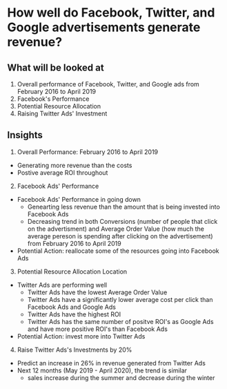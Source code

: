# How well do Facebook, Twitter, and Google advertisements generate revenue?


## What will be looked at
1. Overall performance of Facebook, Twitter, and Google ads from February 2016 to April 2019
2. Facebook's Performance
3. Potential Resource Allocation
4. Raising Twitter Ads' Investment


## Insights
1. Overall Performance: February 2016 to April 2019
- Generating more revenue than the costs
- Postive average ROI throughout

2. Facebook Ads' Performance
- Facebook Ads' Performance in going down
  - Genearting less revenue than the amount that is being invested into Facebook Ads
  - Decreasing trend in both Conversions (number of people that click on the advertisment) and Average Order Value (how much the average pereson is spending after clicking on the advertisement) from February 2016 to April 2019
- Potential Action: reallocate some of the resources going into Facebook Ads


3. Potential Resource Allocation Location
- Twitter Ads are performing well
  - Twitter Ads have the lowest Average Order Value
  - Twitter Ads have a significantly lower average cost per click than Facebook Ads and Google Ads
  - Twitter Ads have the highest ROI
  - Twitter Ads has the same number of positve ROI's as Google Ads and have more positive ROI's than Facebook Ads
- Potential Action: invest more into Twitter Ads
 
4. Raise Twitter Ads's Investments by 20%
- Predict an increase in 26% in revenue generated from Twitter Ads
- Next 12 months (May 2019 - April 2020), the trend is similar
  - sales increase during the summer and decrease during the winter
